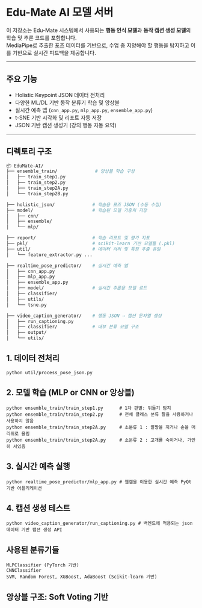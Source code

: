 #  Edu-Mate AI 모델 서버

이 저장소는 Edu-Mate 시스템에서 사용되는 **행동 인식 모델**과 **동작 캡션 생성 모델**의 학습 및 추론 코드를 포함합니다.  
MediaPipe로 추출한 포즈 데이터를 기반으로, 수업 중 지양해야 할 행동을 탐지하고 이를 기반으로 실시간 피드백을 제공합니다.

---

##  주요 기능

- Holistic Keypoint JSON 데이터 전처리
- 다양한 ML/DL 기반 동작 분류기 학습 및 앙상블
- 실시간 예측 앱 (`cnn_app.py`, `mlp_app.py`, `ensemble_app.py`)
- t-SNE 기반 시각화 및 리포트 자동 저장
- JSON 기반 캡션 생성기 (강의 행동 자동 요약)

---

##  디렉토리 구조

```bash
📦 EduMate-AI/
├── ensemble_train/              # 앙상블 학습 구성
│   ├── train_step1.py
│   ├── train_step2.py
│   ├── train_step2A.py
│   └── train_step2B.py

├── holistic_json/              # 학습용 포즈 JSON (수동 수집)
├── model/                      # 학습된 모델 가중치 저장
│   ├── cnn/
│   ├── ensemble/
│   └── mlp/

├── report/                     # 학습 리포트 및 평가 지표
├── pkl/                        # scikit-learn 기반 모델들 (.pkl)
├── util/                       # 데이터 처리 및 특징 추출 유틸
│   └── feature_extractor.py ...

├── realtime_pose_predictor/    # 실시간 예측 앱
│   ├── cnn_app.py
│   ├── mlp_app.py
│   ├── ensemble_app.py
│   ├── model/                  # 실시간 추론용 모델 로드
│   ├── classifier/
│   ├── utils/
│   └── tsne.py

├── video_caption_generator/    # 행동 JSON → 캡션 문자열 생성
│   ├── run_captioning.py
│   ├── classifier/             # 내부 분류 모델 구조
│   ├── output/
│   └── utils/


```
## 1. 데이터 전처리
```
python util/process_pose_json.py
```
## 2. 모델 학습 (MLP or CNN or 앙상블)
```
python ensemble_train/train_step1.py      # 1차 판별: 뒤돌기 탐지
python ensemble_train/train_step2.py      # 전체 클래스 분류 팔을 사용하거나 사용하지 않음
python ensemble_train/train_step2A.py     # 소분류 1 : 팔짱을 끼거나 손을 머리위로 올림
python ensemble_train/train_step2A.py     # 소분류 2 : 고개를 숙이거나, 가만히 서있음
```
## 3. 실시간 예측 실행
```
python realtime_pose_predictor/mlp_app.py # 웹캠을 이용한 실시간 예측 PyQt 기반 어플리케이션
```
## 4. 캡션 생성 테스트
```
python video_caption_generator/run_captioning.py # 백엔드에 적용되는 json 데이터 기반 캡션 생성 API
```
## 사용된 분류기들
```
MLPClassifier (PyTorch 기반)
CNNClassifier
SVM, Random Forest, XGBoost, AdaBoost (Scikit-learn 기반)
```
## 앙상블 구조: Soft Voting 기반

